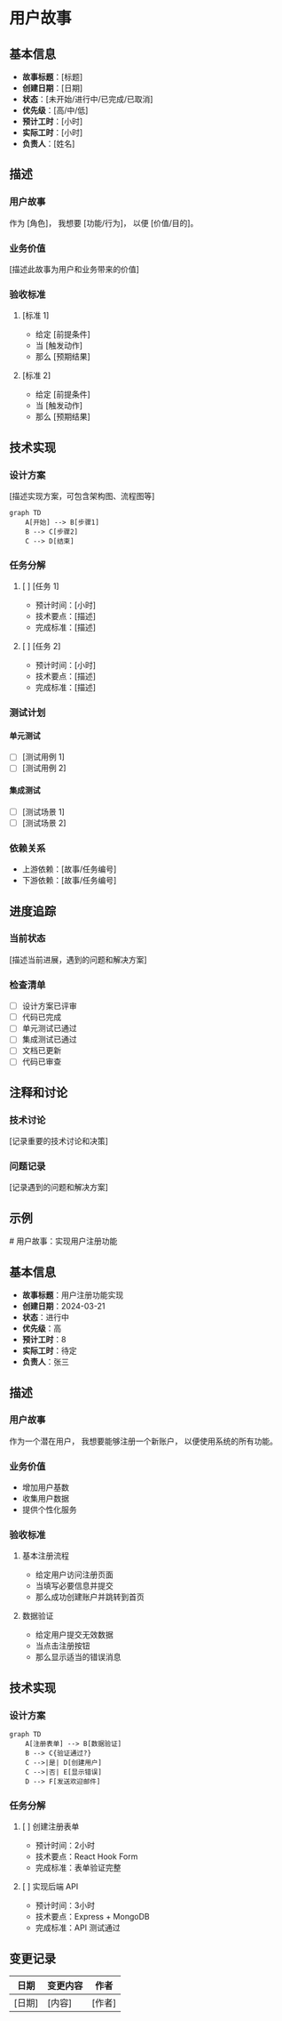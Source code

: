 # 用户故事

## 基本信息
- **故事标题**：[标题]
- **创建日期**：[日期]
- **状态**：[未开始/进行中/已完成/已取消]
- **优先级**：[高/中/低]
- **预计工时**：[小时]
- **实际工时**：[小时]
- **负责人**：[姓名]

## 描述
### 用户故事
作为 [角色]，
我想要 [功能/行为]，
以便 [价值/目的]。

### 业务价值
[描述此故事为用户和业务带来的价值]

### 验收标准
1. [标准 1]
   - 给定 [前提条件]
   - 当 [触发动作]
   - 那么 [预期结果]

2. [标准 2]
   - 给定 [前提条件]
   - 当 [触发动作]
   - 那么 [预期结果]

## 技术实现
### 设计方案
[描述实现方案，可包含架构图、流程图等]

```mermaid
graph TD
    A[开始] --> B[步骤1]
    B --> C[步骤2]
    C --> D[结束]
```

### 任务分解
1. [ ] [任务 1]
   - 预计时间：[小时]
   - 技术要点：[描述]
   - 完成标准：[描述]

2. [ ] [任务 2]
   - 预计时间：[小时]
   - 技术要点：[描述]
   - 完成标准：[描述]

### 测试计划
#### 单元测试
- [ ] [测试用例 1]
- [ ] [测试用例 2]

#### 集成测试
- [ ] [测试场景 1]
- [ ] [测试场景 2]

### 依赖关系
- 上游依赖：[故事/任务编号]
- 下游依赖：[故事/任务编号]

## 进度追踪
### 当前状态
[描述当前进展，遇到的问题和解决方案]

### 检查清单
- [ ] 设计方案已评审
- [ ] 代码已完成
- [ ] 单元测试已通过
- [ ] 集成测试已通过
- [ ] 文档已更新
- [ ] 代码已审查

## 注释和讨论
### 技术讨论
[记录重要的技术讨论和决策]

### 问题记录
[记录遇到的问题和解决方案]

## 示例
<example>
# 用户故事：实现用户注册功能

## 基本信息
- **故事标题**：用户注册功能实现
- **创建日期**：2024-03-21
- **状态**：进行中
- **优先级**：高
- **预计工时**：8
- **实际工时**：待定
- **负责人**：张三

## 描述
### 用户故事
作为一个潜在用户，
我想要能够注册一个新账户，
以便使用系统的所有功能。

### 业务价值
- 增加用户基数
- 收集用户数据
- 提供个性化服务

### 验收标准
1. 基本注册流程
   - 给定用户访问注册页面
   - 当填写必要信息并提交
   - 那么成功创建账户并跳转到首页

2. 数据验证
   - 给定用户提交无效数据
   - 当点击注册按钮
   - 那么显示适当的错误消息

## 技术实现
### 设计方案
```mermaid
graph TD
    A[注册表单] --> B[数据验证]
    B --> C{验证通过?}
    C -->|是| D[创建用户]
    C -->|否| E[显示错误]
    D --> F[发送欢迎邮件]
```

### 任务分解
1. [ ] 创建注册表单
   - 预计时间：2小时
   - 技术要点：React Hook Form
   - 完成标准：表单验证完整

2. [ ] 实现后端 API
   - 预计时间：3小时
   - 技术要点：Express + MongoDB
   - 完成标准：API 测试通过
</example>

## 变更记录
| 日期 | 变更内容 | 作者 |
|------|----------|------|
| [日期] | [内容] | [作者] |
